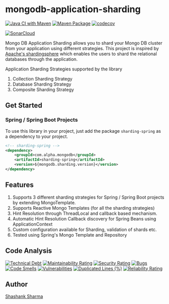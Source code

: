 # mongodb-application-sharding

[![Java CI with Maven](https://github.com/shashankrnr32/mongodb-application-sharding/actions/workflows/maven.yml/badge.svg)](https://github.com/shashankrnr32/mongodb-application-sharding/actions/workflows/maven.yml)
[![Maven Package](https://github.com/shashankrnr32/mongodb-application-sharding/actions/workflows/maven-publish.yml/badge.svg)](https://github.com/shashankrnr32/mongodb-application-sharding/actions/workflows/maven-publish.yml)
[![codecov](https://codecov.io/gh/shashankrnr32/mongodb-application-sharding/branch/main/graph/badge.svg?token=U51FX5G10S)](https://codecov.io/gh/shashankrnr32/mongodb-application-sharding)

[![SonarCloud](https://sonarcloud.io/images/project_badges/sonarcloud-black.svg)](https://sonarcloud.io/summary/new_code?id=shashankrnr32_mongodb-application-sharding)

Mongo DB Application Sharding allows you to shard your Mongo DB cluster from your application using different
strategies. This project is inspired by [Apache's shardingsphere](https://github.com/apache/shardingsphere) which
enables the users to shard the relational databases through the application.

Application Sharding Strategies supported by the library

1. Collection Sharding Strategy
2. Database Sharding Strategy
3. Composite Sharding Strategy

## Get Started

### Spring / Spring Boot Projects

To use this library in your project, just add the package `sharding-spring`
as a dependency to your project.

```xml
<!-- sharding-spring -->
<dependency>
    <groupId>com.alpha.mongodb</groupId>
    <artifactId>sharding-spring</artifactId>
    <version>${mongodb.sharding.version}</version>
</dependency>
```

## Features

1. Supports 3 different sharding strategies for Spring / Spring Boot projects by extending MongoTemplate.
2. Supports Reactive Mongo Templates (for all the sharding strategies)
3. Hint Resolution through ThreadLocal and callback based mechanism.
4. Automatic Hint Resolution Callback discovery for Spring Beans using ApplicationContext
5. Custom configuration available for Sharding, validation of shards etc.
6. Tested using Spring's Mongo Template and Repository

## Code Analysis

[![Technical Debt](https://sonarcloud.io/api/project_badges/measure?project=shashankrnr32_mongodb-application-sharding&metric=sqale_index)](https://sonarcloud.io/summary/new_code?id=shashankrnr32_mongodb-application-sharding)
[![Maintainability Rating](https://sonarcloud.io/api/project_badges/measure?project=shashankrnr32_mongodb-application-sharding&metric=sqale_rating)](https://sonarcloud.io/summary/new_code?id=shashankrnr32_mongodb-application-sharding)
[![Security Rating](https://sonarcloud.io/api/project_badges/measure?project=shashankrnr32_mongodb-application-sharding&metric=security_rating)](https://sonarcloud.io/summary/new_code?id=shashankrnr32_mongodb-application-sharding)
[![Bugs](https://sonarcloud.io/api/project_badges/measure?project=shashankrnr32_mongodb-application-sharding&metric=bugs)](https://sonarcloud.io/summary/new_code?id=shashankrnr32_mongodb-application-sharding)
[![Code Smells](https://sonarcloud.io/api/project_badges/measure?project=shashankrnr32_mongodb-application-sharding&metric=code_smells)](https://sonarcloud.io/summary/new_code?id=shashankrnr32_mongodb-application-sharding)
[![Vulnerabilities](https://sonarcloud.io/api/project_badges/measure?project=shashankrnr32_mongodb-application-sharding&metric=vulnerabilities)](https://sonarcloud.io/summary/new_code?id=shashankrnr32_mongodb-application-sharding)
[![Duplicated Lines (%)](https://sonarcloud.io/api/project_badges/measure?project=shashankrnr32_mongodb-application-sharding&metric=duplicated_lines_density)](https://sonarcloud.io/summary/new_code?id=shashankrnr32_mongodb-application-sharding)
[![Reliability Rating](https://sonarcloud.io/api/project_badges/measure?project=shashankrnr32_mongodb-application-sharding&metric=reliability_rating)](https://sonarcloud.io/summary/new_code?id=shashankrnr32_mongodb-application-sharding)

## Author

[Shashank Sharma](https://github.com/shashankrnr32)

